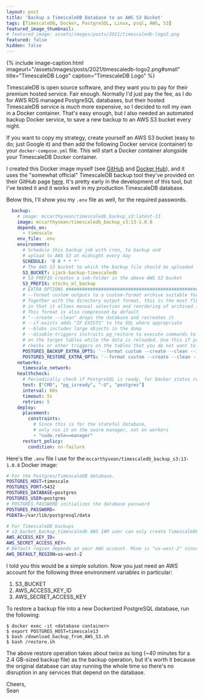 ```yaml
---
layout: post
title: 'Backup a TimescaleDB Database to an AWS S3 Bucket'
tags: [TimescaleDB, Docker, PostgreSQL, Linux, psql, AWS, S3]
featured_image_thumbnail:
# featured_image: assets/images/posts/2021/timescaledb-logo2.png
featured: false
hidden: false
---
```

{% include image-caption.html imageurl="/assets/images/posts/2021/timescaledb-logo2.png#small" title="TimescaleDB Logo" caption="TimescaleDB Logo" %}

TimescaleDB is open source software, and they want you to pay for their premium hosted service. Fair enough. Normally I'd just pay the fee, as I do for AWS RDS managed PostgreSQL databases, but their hosted TimescaleDB service is *much* more expensive, so I decided to roll my own in a Docker container. That's easy enough, but I also needed an automated backup Docker service, to save a new backup to an AWS S3 bucket every night.

If you want to copy my strategy, create yourself an AWS S3 bucket (easy to do; just Google it) and then add the following Docker service (container) to your `docker-compose.yml` file. This will start a Docker container alongside your TimescaleDB Docker container. 

I created this Docker image myself (see [GitHub](https://github.com/mccarthysean/TimescaleDB-Backup-S3) and [Docker Hub](https://hub.docker.com/repository/docker/mccarthysean/timescaledb_backup_s3)), and it uses the "somewhat official" TimescaleDB backup tool they've provided on their GitHub page [here](https://github.com/timescale/timescaledb-backup). It's pretty early in the development of this tool, but I've tested it and it works well in my production TimescaleDB database.

Below this, I'll show you my `.env` file as well, for the required passwords.

```yaml
  backup:
    # image: mccarthysean/timescaledb_backup_s3:latest-13
    image: mccarthysean/timescaledb_backup_s3:13-1.0.8    
    depends_on:
      - timescale
    env_file: .env
    environment:
      # Schedule this backup job with cron, to backup and
      # upload to AWS S3 at midnight every day
      SCHEDULE: '0 0 * * *'
      # The AWS S3 bucket to which the backup file should be uploaded
      S3_BUCKET: ijack-backup-timescaledb
      # S3_PREFIX creates a sub-folder in the above AWS S3 bucket
      S3_PREFIX: stocks_ml_backup
      # EXTRA OPTIONS #######################################################################
      # --format custom outputs to a custom-format archive suitable for input into pg_restore
      # Together with the directory output format, this is the most flexible output format
      # in that it allows manual selection and reordering of archived items during restore.
      # This format is also compressed by default
      # "--create --clean" drops the database and recreates it
      # --if-exists adds "IF EXISTS" to the SQL where appropriate
      # --blobs includes large objects in the dump
      # --disable-triggers instructs pg_restore to execute commands to temporarily disable triggers
      # on the target tables while the data is reloaded. Use this if you have referential integrity
      # checks or other triggers on the tables that you do not want to invoke during data reload
      POSTGRES_BACKUP_EXTRA_OPTS: '--format custom --create --clean --if-exists --blobs'
      POSTGRES_RESTORE_EXTRA_OPTS: '--format custom --create --clean --if-exists --jobs 2 --disable-triggers'
    networks:
      timescale_network:
    healthcheck:
      # Periodically check if PostgreSQL is ready, for Docker status reporting
      test: ["CMD", "pg_isready", "-U", "postgres"]
      interval: 60s
      timeout: 5s
      retries: 5
    deploy:
      placement:
        constraints:
          # Since this is for the stateful database,
          # only run it on the swarm manager, not on workers
          - "node.role==manager"
      restart_policy:
        condition: on-failure
```

Here's the `.env` file I use for the `mccarthysean/timescaledb_backup_s3:13-1.0.8` Docker image:

```bash
# For the Postgres/TimescaleDB database. 
POSTGRES_HOST=timescale
POSTGRES_PORT=5432
POSTGRES_DATABASE=postgres
POSTGRES_USER=postgres
# POSTGRES_PASSWORD initializes the database password
POSTGRES_PASSWORD=
PGDATA=/var/lib/postgresql/data

# For TimescaleDB backups
# s3_bucket_backup_timescaledb AWS IAM user can only create TimescaleDB backups in a certain bucket
AWS_ACCESS_KEY_ID=
AWS_SECRET_ACCESS_KEY=
# Default region depends on your AWS account. Mine is "us-west-2" since I'm in western Canada
AWS_DEFAULT_REGION=us-west-2
```

I told you this would be a simple solution. Now you just need an AWS account for the following three environment variables in particular:
1. S3_BUCKET
2. AWS_ACCESS_KEY_ID
3. AWS_SECRET_ACCESS_KEY

To restore a backup file into a new Dockerized PostgreSQL database, run the following:
```shell
$ docker exec -it <database container>
$ export POSTGRES_HOST=timescale13
$ bash /download_backup_from_AWS_S3.sh
$ bash /restore.sh
```

The above restore operation takes about twice as long (~40 minutes for a 2.4 GB-sized backup file) as the backup operation, but it's worth it because the original database can stay running the whole time so there's no disruption in any services that depend on the database.

Cheers, <br>
Sean